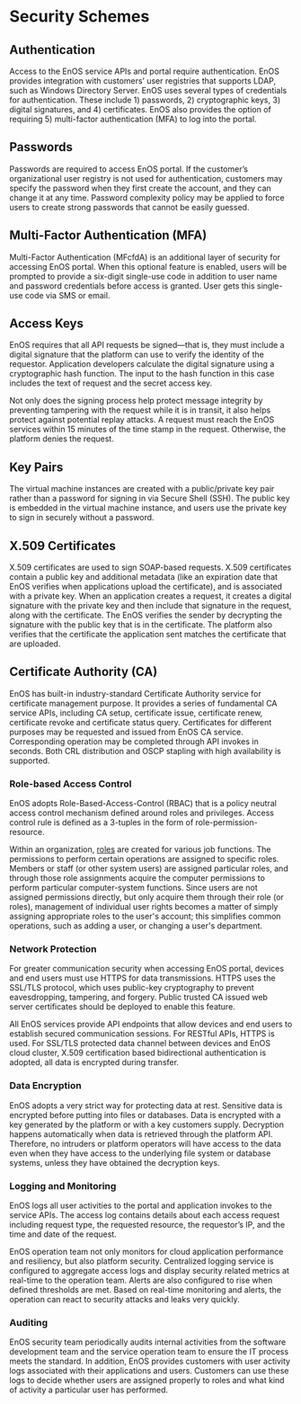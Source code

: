 # Security Schemes

## Authentication

Access to the EnOS service APIs and portal require authentication. EnOS provides
integration with customers’ user registries that supports LDAP, such as Windows
Directory Server. EnOS uses several types of credentials for authentication.
These include 1) passwords, 2) cryptographic keys, 3) digital signatures, and 4)
certificates. EnOS also provides the option of requiring 5) multi-factor
authentication (MFA) to log into the portal.

## Passwords

Passwords are required to access EnOS portal. If the customer’s organizational
user registry is not used for authentication, customers may specify the password
when they first create the account, and they can change it at any time. Password
complexity policy may be applied to force users to create strong passwords that
cannot be easily guessed.

## Multi-Factor Authentication (MFA)

Multi-Factor Authentication (MFcfdA) is an additional layer of security for
accessing EnOS portal. When this optional feature is enabled, users will be
prompted to provide a six-digit single-use code in addition to user name and
password credentials before access is granted. User gets this single-use code
via SMS or email.

## Access Keys

EnOS requires that all API requests be signed—that is, they must include a
digital signature that the platform can use to verify the identity of the
requestor. Application developers calculate the digital signature using a
cryptographic hash function. The input to the hash function in this case
includes the text of request and the secret access key.

Not only does the signing process help protect message integrity by preventing
tampering with the request while it is in transit, it also helps protect against
potential replay attacks. A request must reach the EnOS services within 15
minutes of the time stamp in the request. Otherwise, the platform denies the
request.

## Key Pairs

The virtual machine instances are created with a public/private key pair rather
than a password for signing in via Secure Shell (SSH). The public key is
embedded in the virtual machine instance, and users use the private key to sign
in securely without a password.

## X.509 Certificates

X.509 certificates are used to sign SOAP-based requests. X.509 certificates
contain a public key and additional metadata (like an expiration date that EnOS
verifies when applications upload the certificate), and is associated with a
private key. When an application creates a request, it creates a digital
signature with the private key and then include that signature in the request,
along with the certificate. The EnOS verifies the sender by decrypting the
signature with the public key that is in the certificate. The platform also
verifies that the certificate the application sent matches the certificate that
are uploaded.

## Certificate Authority (CA)

EnOS has built-in industry-standard Certificate Authority service for
certificate management purpose. It provides a series of fundamental CA service
APIs, including CA setup, certificate issue, certificate renew, certificate
revoke and certificate status query. Certificates for different purposes may be
requested and issued from EnOS CA service. Corresponding operation may be
completed through API invokes in seconds. Both CRL distribution and OSCP
stapling with high availability is supported.

### Role-based Access Control

EnOS adopts Role-Based-Access-Control (RBAC) that is a policy neutral access
control mechanism defined around roles and privileges. Access control rule is
defined as a 3-tuples in the form of role-permission-resource.

Within an
organization, [roles](https://en.wikipedia.org/wiki/Role_(computer_science)) are
created for various job functions. The permissions to perform certain operations
are assigned to specific roles. Members or staff (or other system users) are
assigned particular roles, and through those role assignments acquire the
computer permissions to perform particular computer-system functions. Since
users are not assigned permissions directly, but only acquire them through their
role (or roles), management of individual user rights becomes a matter of simply
assigning appropriate roles to the user's account; this simplifies common
operations, such as adding a user, or changing a user's department.

### Network Protection

For greater communication security when accessing EnOS portal, devices and end
users must use HTTPS for data transmissions. HTTPS uses the SSL/TLS protocol,
which uses public-key cryptography to prevent eavesdropping, tampering, and
forgery. Public trusted CA issued web server certificates should be deployed to
enable this feature.

All EnOS services provide API endpoints that allow devices and end users to
establish secured communication sessions. For RESTful APIs, HTTPS is used. For
SSL/TLS protected data channel between devices and EnOS cloud cluster, X.509
certification based bidirectional authentication is adopted, all data is
encrypted during transfer.

### Data Encryption

EnOS adopts a very strict way for protecting data at rest. Sensitive data is
encrypted before putting into files or databases. Data is encrypted with a key
generated by the platform or with a key customers supply. Decryption happens
automatically when data is retrieved through the platform API. Therefore, no
intruders or platform operators will have access to the data even when they have
access to the underlying file system or database systems, unless they have
obtained the decryption keys.

### Logging and Monitoring

EnOS logs all user activities to the portal and application invokes to the
service APIs. The access log contains details about each access request
including request type, the requested resource, the requestor’s IP, and the time
and date of the request.

EnOS operation team not only monitors for cloud application performance and
resiliency, but also platform security. Centralized logging service is
configured to aggregate access logs and display security related metrics at
real-time to the operation team. Alerts are also configured to rise when defined
thresholds are met. Based on real-time monitoring and alerts, the operation can
react to security attacks and leaks very quickly.

### Auditing

EnOS security team periodically audits internal activities from the software
development team and the service operation team to ensure the IT process meets
the standard. In addition, EnOS provides customers with user activity logs
associated with their applications and users. Customers can use these logs to
decide whether users are assigned properly to roles and what kind of activity a
particular user has performed.
